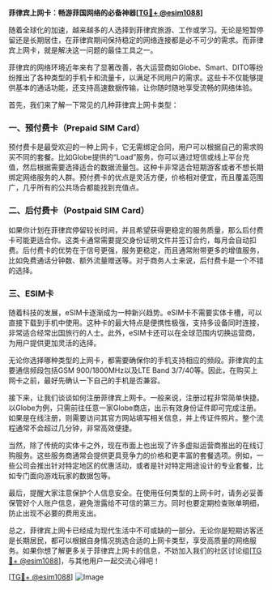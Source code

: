 **菲律宾上网卡：畅游菲国网络的必备神器[[TG💪+ @esim1088](https://t.me/s/esim1088)]**

随着全球化的加速，越来越多的人选择到菲律宾旅游、工作或学习。无论是短暂停留还是长期居住，在菲律宾期间保持稳定的网络连接都是必不可少的需求。而菲律宾上网卡，就是解决这一问题的最佳工具之一。

菲律宾的网络环境近年来有了显著改善，各大运营商如Globe、Smart、DITO等纷纷推出了各种类型的手机卡和流量卡，以满足不同用户的需求。这些卡不仅能够提供基本的通话功能，还支持高速数据传输，让你随时随地享受流畅的网络体验。

首先，我们来了解一下常见的几种菲律宾上网卡类型：

### 一、预付费卡（Prepaid SIM Card）

预付费卡是最受欢迎的一种上网卡，它无需绑定合同，用户可以根据自己的需求购买不同的套餐。比如Globe提供的“Load”服务，你可以通过短信或线上平台充值，然后根据需要选择适合的数据流量包。这种卡非常适合短期游客或者不想长期绑定网络服务的人群。预付费卡的优点是灵活方便，价格相对便宜，而且覆盖范围广，几乎所有的公共场合都能找到充值点。

### 二、后付费卡（Postpaid SIM Card）

如果你计划在菲律宾停留较长时间，并且希望获得更稳定的服务质量，那么后付费卡可能更适合你。这类卡通常需要提交身份证明文件并签订合约，每月会自动扣费。后付费卡的优势在于信号更强，服务更稳定，而且通常附带更多的增值服务，比如免费通话分钟数、额外流量赠送等。对于商务人士来说，后付费卡是一个不错的选择。

### 三、ESIM卡

随着科技的发展，eSIM卡逐渐成为一种新兴趋势。eSIM卡不需要实体卡槽，可以直接下载到手机中使用。这种卡的最大特点是便携性极强，支持多设备同时连接，非常适合经常出国旅行的人士。此外，eSIM卡还可以在全球范围内切换运营商，为用户提供更加灵活的选择。

无论你选择哪种类型的上网卡，都需要确保你的手机支持相应的频段。菲律宾的主要通信频段包括GSM 900/1800MHz以及LTE Band 3/7/40等。因此，在购买上网卡之前，最好先确认一下自己的手机是否兼容。

接下来，让我们谈谈如何注册菲律宾上网卡。一般来说，注册过程非常简单快捷。以Globe为例，只需前往任意一家Globe商店，出示有效身份证件即可完成注册。如果是在线注册，则需要访问其官方网站填写相关信息，并上传证件照片。整个流程通常不会超过几分钟，非常高效便捷。

当然，除了传统的实体卡之外，现在市面上也出现了许多虚拟运营商推出的在线订购服务。这些服务商通常会提供更具竞争力的价格和更丰富的套餐选项。例如，一些公司会推出针对特定地区的优惠活动，或者是针对特定用途设计的专业套餐，比如专门面向游戏玩家的数据包等。

最后，提醒大家注意保护个人信息安全。在使用任何类型的上网卡时，请务必妥善保管好个人账户信息，避免泄露给不可信的第三方。同时也要定期检查账单明细，防止出现不必要的费用支出。

总之，菲律宾上网卡已经成为现代生活中不可或缺的一部分。无论你是短期访客还是长期居民，都可以根据自身情况挑选合适的上网卡类型，享受高质量的网络服务。如果你想了解更多关于菲律宾上网卡的信息，不妨加入我们的社区讨论组[[TG💪+ @esim1088](https://t.me/s/esim1088)]，与其他用户一起交流心得吧！

[[TG💪+ @esim1088](https://t.me/s/esim1088)] ![Image](https://i.postimg.cc/4NQfJmqS/Snipaste-2025-05-13-00-14-12.png)